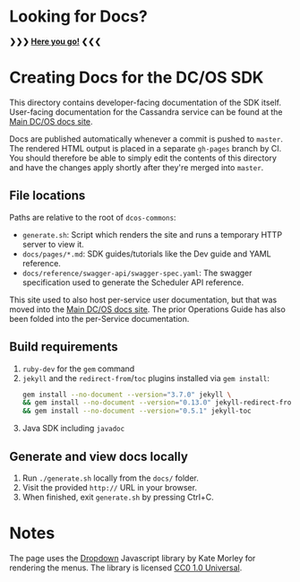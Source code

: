 # Looking for Docs?

**❯❯❯ [Here you go!](https://mesosphere.github.io/dcos-commons/) ❮❮❮**

# Creating Docs for the DC/OS SDK

This directory contains developer-facing documentation of the SDK itself. User-facing documentation for the Cassandra service can be found at the [Main DC/OS docs site](https://docs.mesosphere.com/services/cassandra).

Docs are published automatically whenever a commit is pushed to `master`. The rendered HTML output is placed in a separate `gh-pages` branch by CI.
You should therefore be able to simply edit the contents of this directory and have the changes apply shortly after they're merged into `master`.

## File locations

Paths are relative to the root of `dcos-commons`:

- `generate.sh`: Script which renders the site and runs a temporary HTTP server to view it.
- `docs/pages/*.md`: SDK guides/tutorials like the Dev guide and YAML reference.
- `docs/reference/swagger-api/swagger-spec.yaml`: The swagger specification used to generate the Scheduler API reference.

This site used to also host per-service user documentation, but that was moved into the [Main DC/OS docs site](https://docs.mesosphere.com/services/). The prior Operations Guide has also been folded into the per-Service documentation.

## Build requirements

1. `ruby-dev` for the `gem` command
2. `jekyll` and the `redirect-from`/`toc` plugins installed via `gem install`:
    ```bash
    gem install --no-document --version="3.7.0" jekyll \
    && gem install --no-document --version="0.13.0" jekyll-redirect-from \
    && gem install --no-document --version="0.5.1" jekyll-toc
    ```
3. Java SDK including `javadoc`

## Generate and view docs locally

1. Run `./generate.sh` locally from the `docs/` folder.
2. Visit the provided `http://` URL in your browser.
3. When finished, exit `generate.sh` by pressing Ctrl+C.

# Notes

The page uses the [Dropdown](http://code.iamkate.com/javascript/touch-friendly-drop-down-menus/) Javascript library by Kate Morley for rendering the menus. The library is licensed [CC0 1.0 Universal](https://creativecommons.org/publicdomain/zero/1.0/legalcode).
